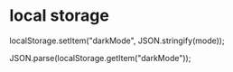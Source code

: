 # local storage

localStorage.setItem("darkMode", JSON.stringify(mode));

JSON.parse(localStorage.getItem("darkMode"));
